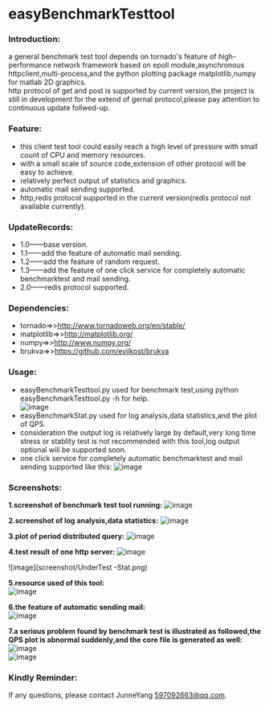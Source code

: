 easyBenchmarkTesttool
=====================

### Introduction:
a general benchmark test tool depends on tornado's feature of high-performance network framework based on epoll module,asynchronous httpclient,multi-process,and the python plotting package matplotlib,numpy for matlab 2D graphics.    
http protocol of get and post is supported by current version,the project is still in development for the extend of gernal protocol,please pay attention to continuous update follwed-up.

### Feature:
* this client test tool could easily reach a high level of pressure with small count of CPU and memory resources.
* with a small scale of source code,extension of other protocol will be easy to achieve.
* relatively perfect output of statistics and graphics.
* automatic mail sending supported.
* http,redis protocol supported in the current version(redis protocol not available currently).

### UpdateRecords:
* 1.0——base version.
* 1.1——add the feature of automatic mail sending.
* 1.2——add the feature of random request.
* 1.3——add the feature of one click service for completely automatic benchmarktest and mail sending.
* 2.0——redis protocol supported.
    
### Dependencies:
* tornado=>>http://www.tornadoweb.org/en/stable/
* matplotlib=>>http://matplotlib.org/
* numpy=>>http://www.numpy.org/
* brukva=>>https://github.com/evilkost/brukva

### Usage:
* easyBenchmarkTesttool.py used for benchmark test,using python easyBenchmarkTesttool.py -h for help.    
![image](screenshot/helpinfo.png)     
* easyBenchmarkStat.py used for log analysis,data statistics,and the plot of QPS.   
* consideration the output log is relatively large by default,very long time stress or stablity test is not recommended with this tool,log output optional will be supported soon.
* one click service for completely automatic benchmarktest and mail sending supported like this:
![image](screenshot/automatic_testrunner.png)

### Screenshots:    
**1.screenshot of benchmark test tool running:**
![image](screenshot/Benchmark_Start.png)    

**2.screenshot of log analysis,data statistics:**
![image](screenshot/loganalysis.png)     

**3.plot of period distributed query:**
![image](screenshot/query_period_distribution_plot.png)  

**4.test result of one http server:** 
![image](screenshot/UnderTest-PressureToLimit.png)    

![image](screenshot/UnderTest -Stat.png)

**5.resource used of this tool:**  
![image](screenshot/Benchmark-Testtool-CPU-Memory-Resource.png)

**6.the feature of automatic sending mail:**  
![image](screenshot/mail_sending_feature.png)

**7.a serious problem found by benchmark test is illustrated as followed,the QPS plot is abnormal suddenly,and the core file is generated as well:**  
![image](screenshot/QPS_plot_abnormal.png)    
![image](screenshot/core_file.png)  


### Kindly Reminder:
If any questions, please contact JunneYang 597092663@qq.com.


